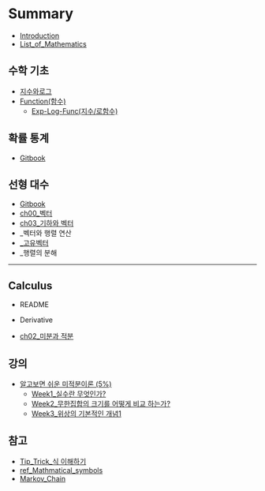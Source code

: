 # Summary

* [Introduction](README.md)
* [List\_of\_Mathematics](listof-mathematics.md)

## 수학 기초

* [지수와로그](ch01c9c0-c218-c640-b85c-adf8.md)
* [Function\(함수\)](functiond568-c21829.md)
  * [Exp-Log-Func\(지수/로함수\)](functiond568-c21829/exp-log-funcc9c0-c218-b85c-d568-c21829.md)

## 확률 통계

* [Gitbook](https://www.gitbook.com/book/adioshun/statics-with-r/edit#/edit/master/README.md)

## 선형 대수

* [Gitbook](https://www.gitbook.com/book/adioshun/linear-algebra/edit#/edit/master/README.md)
* [ch00\_벡터](ch00bca1-d130.md)
* [ch03\_기하와 벡터](ch03ae30-d558-d559.md)
* \_벡터와 행렬 연산 
* [\_고유벡터 ](ace0-c720-bca1-d130.md)
* \_행렬의 분해 

---

## Calculus

* README
* Derivative

* [ch02\_미분과 적분](ch02bbf8-bd84.md)

## 강의

* [알고보면 쉬운 미적분이론 \(5%\)](kmoocc54c-ace0-bcf4-ba74-c26c-c6b4-bbf8-c801-bd84-c774-b860.md)
  * [Week1\_실수란 무엇인가?](kmoocc54c-ace0-bcf4-ba74-c26c-c6b4-bbf8-c801-bd84-c774-b860/week1c2e4-c218-b780-bb34-c5c7-c778-ac003f.md)
  * [Week2\_무한집합의 크기를 어떻게 비교 하는가?](kmoocc54c-ace0-bcf4-ba74-c26c-c6b4-bbf8-c801-bd84-c774-b860/week2bb34-d55c-c9d1-d569-c758-d06c-ae30-b97c-c5b4-b5bb-ac8c-be44-ad50-d558-b294-ac003f.md)
  * [Week3\_위상의 기본적인 개념1](kmoocc54c-ace0-bcf4-ba74-c26c-c6b4-bbf8-c801-bd84-c774-b860/week3c704-c0c1-c758-ae30-bcf8-c801-c778-ac1c-b150-1.md)

## 참고

* [Tip\_Trick\_식 이해하기 ](tiptrick-c2dd-c774-d574-d558-ae30.md)
* [ref\_Mathmatical\_symbols](refmathmatical-symbols.md)
* [Markov\_Chain](markovchain.md)

